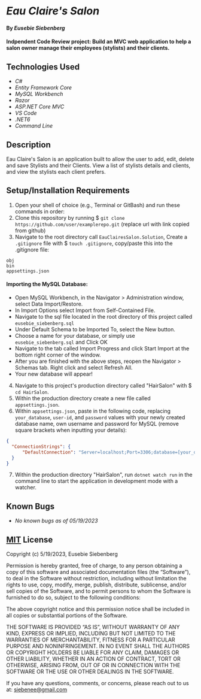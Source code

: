 # _Eau Claire's Salon_

#### By _**Eusebie Siebenberg**_

#### Indpendent Code Review project: Build an MVC web application to help a salon owner manage their employees (stylists) and their clients.

## Technologies Used

* _C#_
* _Entity Framework Core_
* _MySQL Workbench_
* _Razor_
* _ASP.NET Core MVC_
* _VS Code_
* _.NET6_
* _Command Line_

## Description 

Eau Claire's Salon is an application built to allow the user to add, edit, delete and save Stylists and their Clients. View a list of stylists details and clients, and view the stylists each client prefers. 

## Setup/Installation Requirements

1. Open your shell of choice (e.g., Terminal or GitBash) and run these commands in order:
2. Clone this repository by running $ `git clone https://github.com/user/examplerepo.git` (replace url with link copied from github)
3. Navigate to the root directory call `EauClairesSalon.Solution`, Create a `.gitignore` file with $ `touch .gitignore`, copy/paste this into the .gitignore file:
```
obj
bin
appsettings.json
```
#### Importing the MySQL Database: 
* Open MySQL Workbench, in the Navigator > Administration window, select Data Import/Restore.
* In Import Options select Import from Self-Contained File.
* Navigate to the sql file located in the root directory of this project called `eusebie_siebenberg.sql`
* Under Default Schema to be Imported To, select the New button.
* Choose a name for your database, or simply use `eusebie_siebenberg.sql` and Click OK
* Navigate to the tab called Import Progress and click Start Import at the bottom right corner of the window.
* After you are finished with the above steps, reopen the Navigator > Schemas tab. Right click and select Refresh All. 
* Your new database will appear!

4. Navigate to this project's production directory called "HairSalon" with $ `cd HairSalon`.
5. Within the production directory create a new file called `appsettings.json`.
6. Within `appsettings.json`, paste in the following code, replacing `your_database`, `user-id`, and `password` values with your newly created database name, own username and password for MySQL 
(remove square brackets when inputting your details):

```json
{
  "ConnectionStrings": {
      "DefaultConnection": "Server=localhost;Port=3306;database=[your_database];uid=[user-id];pwd=[password];"
  }
}
```
7. Within the production directory "HairSalon", run `dotnet watch run` in the command line to start the application in development mode with a watcher.

## Known Bugs 

* _No known bugs as of 05/19/2023_

## [MIT](https://opensource.org/license/mit/) License

Copyright (c) 5/19/2023, Eusebie Siebenberg

Permission is hereby granted, free of charge, to any person obtaining a copy of this software and associated documentation files (the “Software”), to deal in the Software without restriction, including without limitation the rights to use, copy, modify, merge, publish, distribute, sublicense, and/or sell copies of the Software, and to permit persons to whom the Software is furnished to do so, subject to the following conditions:

The above copyright notice and this permission notice shall be included in all copies or substantial portions of the Software.

THE SOFTWARE IS PROVIDED “AS IS”, WITHOUT WARRANTY OF ANY KIND, EXPRESS OR IMPLIED, INCLUDING BUT NOT LIMITED TO THE WARRANTIES OF MERCHANTABILITY, FITNESS FOR A PARTICULAR PURPOSE AND NONINFRINGEMENT. IN NO EVENT SHALL THE AUTHORS OR COPYRIGHT HOLDERS BE LIABLE FOR ANY CLAIM, DAMAGES OR OTHER LIABILITY, WHETHER IN AN ACTION OF CONTRACT, TORT OR OTHERWISE, ARISING FROM, OUT OF OR IN CONNECTION WITH THE SOFTWARE OR THE USE OR OTHER DEALINGS IN THE SOFTWARE.

If you have any questions, comments, or concerns, please reach out to us at: siebenee@gmail.com